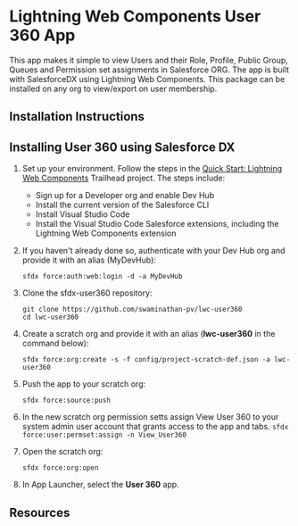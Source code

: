 # Lightning Web Components User 360 App 

This app makes it simple to view Users and their Role, Profile, Public Group, Queues and Permission set assignments in Salesforce ORG. The app is built with SalesforceDX using Lightning Web Components.
This package can be installed on any org to view/export on user membership.

## Installation Instructions

## Installing User 360 using Salesforce DX

1. Set up your environment. Follow the steps in the [Quick Start: Lightning Web Components](https://trailhead.salesforce.com/content/learn/projects/quick-start-lightning-web-components/) Trailhead project. The steps include:

    - Sign up for a Developer org and enable Dev Hub
    - Install the current version of the Salesforce CLI
    - Install Visual Studio Code
    - Install the Visual Studio Code Salesforce extensions, including the Lightning Web Components extension

1. If you haven't already done so, authenticate with your Dev Hub org and provide it with an alias (MyDevHub):

    ```
    sfdx force:auth:web:login -d -a MyDevHub
    ```

1. Clone the sfdx-user360 repository:

    ```
    git clone https://github.com/swaminathan-pv/lwc-user360
    cd lwc-user360
    ```

1. Create a scratch org and provide it with an alias (**lwc-user360** in the command below):

    ```
    sfdx force:org:create -s -f config/project-scratch-def.json -a lwc-user360
    ```

1. Push the app to your scratch org:

    ```
    sfdx force:source:push
    ```

1. In the new scratch org permission setts assign View User 360 to your system admin user account that grants access to the app and tabs.
`sfdx force:user:permset:assign -n View_User360`


1. Open the scratch org:

    ```
    sfdx force:org:open
    ```


1. In App Launcher, select the **User 360** app.

## Resources






